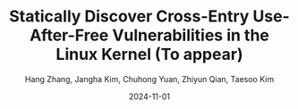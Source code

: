 ---
title: 'Statically Discover Cross-Entry Use-After-Free Vulnerabilities in the Linux Kernel (To appear)'
collection: publications
permalink:
excerpt:
date: 2024-11-01
venue: 'NDSS Symposium 2025'
citation:
author: 'Hang Zhang, Jangha Kim, Chuhong Yuan, Zhiyun Qian, Taesoo Kim'
venue_abbr: 'NDSS 25'
selected: true
---  